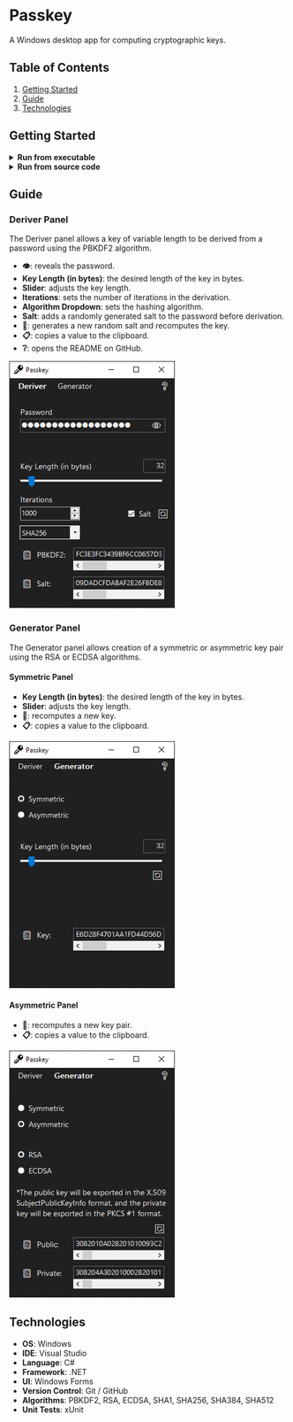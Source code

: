 # Passkey

A Windows desktop app for computing cryptographic keys.

## Table of Contents

1. [Getting Started](#getting-started)
2. [Guide](#guide)
3. [Technologies](#technologies)

## Getting Started

<details>
<summary><strong>Run from executable</strong></summary>

1. Download [Passkey-x64.exe]() or [Passkey-x86.exe]() depending on your architecture.

   | File            | SHA-256 |
   | --------------- | ------- |
   | Passkey-x64.exe | ``      |
   | Passkey-x86.exe | ``      |

2. Double-click the executable, click "More info", and then click "Run anyway". This prompt will disappear the next time it's run.

   <img src="./images/MoreInfo.png" width="350"><img src="./images/RunAnyway.png" width="350">

</details>

<details>
<summary><strong>Run from source code</strong></summary>

1. Download the .NET SDK from Microsoft's website <a href="https://dotnet.microsoft.com/download"> here</a> or verify installation by running the following command:

   ```bash
   dotnet --version
   ```

2. Navigate to Passkey/WinFormsUI/ and launch with the following command:

   ```bash
   dotnet run
   ```

</details>

## Guide

### Deriver Panel

The Deriver panel allows a key of variable length to be derived from a password using the PBKDF2 algorithm.

- **👁**: reveals the password.
- **Key Length (in bytes)**: the desired length of the key in bytes.
- **Slider**: adjusts the key length.
- **Iterations**: sets the number of iterations in the derivation.
- **Algorithm Dropdown**: sets the hashing algorithm.
- **Salt**: adds a randomly generated salt to the password before derivation.
- **🔄**: generates a new random salt and recomputes the key.
- **📋**: copies a value to the clipboard.
- **❔**: opens the README on GitHub.

<img src="./images/DeriverPanel.png" width="300">

### Generator Panel

The Generator panel allows creation of a symmetric or asymmetric key pair using the RSA or ECDSA algorithms.

#### Symmetric Panel

- **Key Length (in bytes)**: the desired length of the key in bytes.
- **Slider**: adjusts the key length.
- **🔄**: recomputes a new key.
- **📋**: copies a value to the clipboard.

<img src="./images/SymmetricPanel.png" width="300">

#### Asymmetric Panel

- **🔄**: recomputes a new key pair.
- **📋**: copies a value to the clipboard.

<img src="./images/AsymmetricPanel.png" width="300">

## Technologies

- **OS**: Windows
- **IDE**: Visual Studio
- **Language**: C#
- **Framework**: .NET
- **UI**: Windows Forms
- **Version Control**: Git / GitHub
- **Algorithms**: PBKDF2, RSA, ECDSA, SHA1, SHA256, SHA384, SHA512
- **Unit Tests**: xUnit

